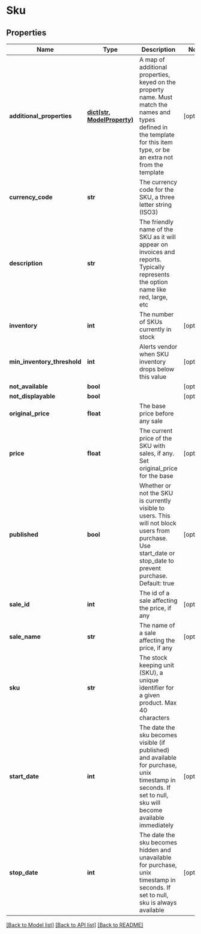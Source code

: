 # Sku

## Properties
Name | Type | Description | Notes
------------ | ------------- | ------------- | -------------
**additional_properties** | [**dict(str, ModelProperty)**](ModelProperty.md) | A map of additional properties, keyed on the property name.  Must match the names and types defined in the template for this item type, or be an extra not from the template | [optional] 
**currency_code** | **str** | The currency code for the SKU, a three letter string (ISO3) | 
**description** | **str** | The friendly name of the SKU as it will appear on invoices and reports. Typically represents the option name like red, large, etc | 
**inventory** | **int** | The number of SKUs currently in stock | [optional] 
**min_inventory_threshold** | **int** | Alerts vendor when SKU inventory drops below this value | [optional] 
**not_available** | **bool** |  | [optional] 
**not_displayable** | **bool** |  | [optional] 
**original_price** | **float** | The base price before any sale | 
**price** | **float** | The current price of the SKU with sales, if any. Set original_price for the base | [optional] 
**published** | **bool** | Whether or not the SKU is currently visible to users. This will not block users from purchase. Use start_date or stop_date to prevent purchase. Default: true | [optional] 
**sale_id** | **int** | The id of a sale affecting the price, if any | [optional] 
**sale_name** | **str** | The name of a sale affecting the price, if any | [optional] 
**sku** | **str** | The stock keeping unit (SKU), a unique identifier for a given product.  Max 40 characters | 
**start_date** | **int** | The date the sku becomes visible (if published) and available for purchase, unix timestamp in seconds.  If set to null, sku will become available immediately | [optional] 
**stop_date** | **int** | The date the sku becomes hidden and unavailable for purchase, unix timestamp in seconds.  If set to null, sku is always available | [optional] 

[[Back to Model list]](../README.md#documentation-for-models) [[Back to API list]](../README.md#documentation-for-api-endpoints) [[Back to README]](../README.md)


